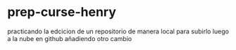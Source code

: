# prep-curse-henry
practicando la edcicion de un repositorio de manera local para subirlo luego a la nube en github
añadiendo otro cambio